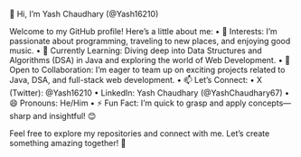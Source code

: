 👋 Hi, I’m Yash Chaudhary (@Yash16210)

Welcome to my GitHub profile! Here’s a little about me:
•	👀 Interests: I’m passionate about programming, traveling to new places, and enjoying good music.
•	🌱 Currently Learning: Diving deep into Data Structures and Algorithms (DSA) in Java and exploring the world of Web Development.
•	💞️ Open to Collaboration: I’m eager to team up on exciting projects related to Java, DSA, and full-stack web development.
•	📫 Let’s Connect:
	•	X (Twitter): @Yash16210
	•	LinkedIn: Yash Chaudhary (@YashChaudhary67)
•	😄 Pronouns: He/Him
•	⚡ Fun Fact: I’m quick to grasp and apply concepts—sharp and insightful! 😊

Feel free to explore my repositories and connect with me. Let’s create something amazing together! 🚀


<!---
Yash16210/Yash16210 is a ✨ special ✨ repository because its `README.md` (this file) appears on your GitHub profile.
You can click the Preview link to take a look at your changes.
--->

